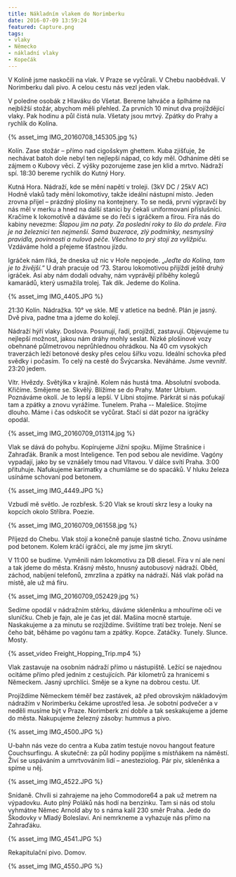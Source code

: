```yaml
---
title: Nákladním vlakem do Norimberku
date: 2016-07-09 13:59:24
featured: Capture.png
tags:
- vlaky
- Německo
- nákladní vlaky
- Kopečák
---
```

V Kolíně jsme naskočili na vlak. V Praze se vyčůrali. V Chebu naobědvali. V Norimberku dali pivo. A celou cestu nás vezl jeden vlak.
<!-- more -->

V poledne osobák z Hlaváku do Všetat. Bereme lahváče a šplháme na nejbližší stožár, abychom měli přehled. Za prvních 10 minut dva projíždějící vlaky. Pak hodinu a půl čistá nula. Všetaty jsou mrtvý. Zpátky do Prahy a rychlík do Kolína.

{% asset_img IMG_20160708_145305.jpg %}

Kolín.
Zase stožár – přímo nad cigošskym ghettem. Kuba zjišťuje, že nechávat batoh dole nebyl ten nejlepší nápad, co kdy měl. Odháníme děti se zájmem o Kubovy věci. Z výšky pozorujeme zase jen klid a mrtvo. Nádraží spí. 18:30 bereme rychlík do Kutný Hory.

Kutná Hora.
Nádraží, kde se mění napětí v troleji. (3kV DC / 25kV AC) Hodně vlaků tady mění lokomotivy, takže ideální nástupní místo. Jeden zrovna přijel – prázdný plošiny na kontejnery. To se nedá, první výpravčí by nás měl v merku a hned na další stanici by čekali uniformovaní příslušníci. Kračíme k lokomotivě a dáváme se do řeči s igráčkem a fírou. Fíra nás do kabiny nevezme: _Šlapou jim na paty. Za poslední roky to šlo do prdele. Fíra je na železnici ten nejmenší. Samá buzerace, zlý podmínky, nesmyslný pravidla, povinnosti a nulová péče. Všechno to prý stojí za vyližpiču._ Vzdáváme hold a přejeme šťastnou jízdu.

Igráček nám říká, že dneska už nic v Hoře nepojede. „_Jeďte do Kolína, tam je to živější._“ U drah pracuje od ‘73. Starou lokomotivou přijíždí ještě druhý igráček. Asi aby nám dodali odvahy, nám vyprávějí příběhy kolegů kamarádů, který usmažila trolej. Tak dík. Jedeme do Kolína.

{% asset_img IMG_4405.JPG %}

21:30 Kolín.
Nádražka. 10° ve skle. ME v atletice na bedně. Plán je jasný. Dvě piva, padne tma a jdeme do kolejí.

Nádraží hýří vlaky. Doslova. Posunují, řadí, projíždí, zastavují. Objevujeme tu nejlepší možnost, jakou nám dráhy mohly seslat. Nízké plošinové vozy obehnané půlmetrovou neprůhlednou ohrádkou. Na 40 cm vysokých traverzách leží betonové desky přes celou šířku vozu. Ideální schovka před svědky i počasím. To celý na cestě do Švýcarska. Neváháme. Jsme vevnitř.
23:20 jedem.

Vítr. Hvězdy. Světýlka v krajině. Kolem nás hustá tma. Absolutní svoboda. Křičíme. Smějeme se. Skvělý. Blížíme se do Prahy. Mater Urbium. Poznáváme okolí. Je to lepší a lepší. V Libni stojíme. Párkrát si nás poťukají tam a zpátky a znovu vyrážíme. Tunelem. Praha -- Malešice. Stojíme dlouho. Máme i čas odskočit se vyčůrat. Stačí si dát pozor na igráčky opodál.

{% asset_img IMG_20160709_013114.jpg %}

Vlak se dává do pohybu. Kopírujeme Jižní spojku. Míjíme Strašnice i Zahraďák. Braník a most Inteligence. Ten pod sebou ale nevidíme. Vagóny vypadají, jako by se vznášely tmou nad Vltavou. V dálce svítí Praha. 3:00 přituhuje. Nafukujeme karimatky a chumláme se do spacáků. V hluku železa usínáme schovaní pod betonem.

{% asset_img IMG_4449.JPG %}

Vzbudí mě světlo. Je rozbřesk. 5:20 Vlak se kroutí skrz lesy a louky na kopcích okolo Stříbra. Poezie.

{% asset_img IMG_20160709_061558.jpg %}

Příjezd do Chebu. Vlak stojí a konečně panuje slastné ticho. Znovu usínáme pod betonem. Kolem kráčí igráčci, ale my jsme jim skrytí.

V 11:00 se budíme. Vyměnili nám lokomotivu za DB diesel. Fíra v ní ale není a tak jdeme do města. Krásný město, hnusný autobusový nádraží. Oběd, záchod, nabíjení telefonů, zmrzlina a zpátky na nádraží. Náš vlak pořád na místě, ale už má fíru.

{% asset_img IMG_20160709_052429.jpg %}

Sedíme opodál v nádražním stěrku, dáváme skleněnku a mhouříme oči ve sluníčku. Cheb je fajn, ale je čas jet dál. Mašina mocně startuje. Naskakujeme a za minutu se rozjíždíme. Svištíme tratí bez troleje. Není se čeho bát, běháme po vagónu tam a zpátky. Kopce. Zatáčky. Tunely. Slunce. Mosty.

{% asset_video Freight_Hopping_Trip.mp4 %}

Vlak zastavuje na osobním nádraží přímo u nástupiště. Ležící se najednou ocitáme přímo před jedním z cestujících. Pár kilometrů za hranicemi s Německem. Jasný uprchlíci. Směje se a kyne na dobrou cestu. Uf.

Projíždíme Německem téměř bez zastávek, až před obrovským nákladovým nádražím v Norimberku čekáme uprostřed lesa. Je sobotní podvečer a v neděli musíme být v Praze. Norimberk zní dobře a tak seskakujeme a jdeme do města. Nakupujeme železný zásoby: hummus a pivo.

{% asset_img IMG_4500.JPG %}

U-bahn nás veze do centra a Kuba zatím testuje novou hangout feature Couchsurfingu. A skutečně: za půl hodiny popíjíme s místňákem na náměstí. Živí se uspáváním a umrtvováním lidí – anesteziolog. Pár piv, skleněnka a spíme u něj.

{% asset_img IMG_4522.JPG %}

Snídaně. Chvíli si zahrajeme na jeho Commodore64 a pak už metrem na výpadovku. Auto plný Poláků nás hodí na benzínku. Tam si nás od stolu vyhmátne Němec Arnold aby to s náma kalil 230 směr Praha. Jede do Škodovky v Mladý Boleslavi. Ani nemrkneme a vyhazuje nás přímo na Zahraďáku.

{% asset_img IMG_4541.JPG %}

Rekapitulační pivo. Domov.

{% asset_img IMG_4550.JPG %}

